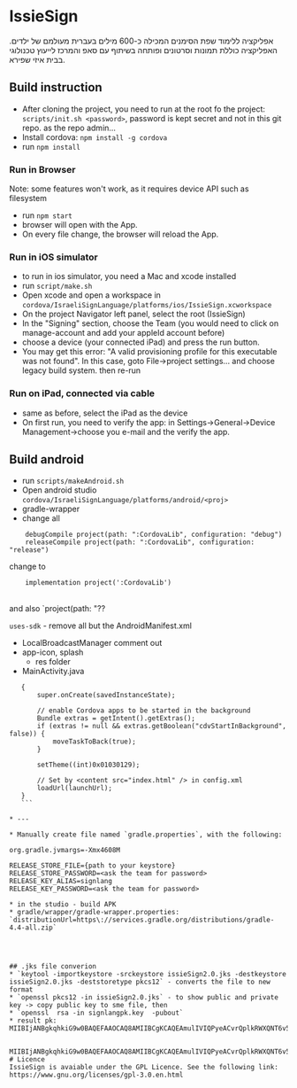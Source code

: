 # IssieSign
אפליקציה ללימוד שפת הסימנים המכילה כ-600 מילים בעברית מעולמם של ילדים. האפליקציה כוללת תמונות וסרטונים ופותחה בשיתוף עם סאפ והמרכז לייעוץ טכנולוגי בבית איזי שפירא.

## Build instruction

- After cloning the project, you need to run at the root fo the project: `scripts/init.sh <password>`, password is kept secret and not in this git repo. as the repo admin...
- Install cordova: `npm install -g cordova`
- run `npm install`

### Run in Browser 
Note: some features won't work, as it requires device API such as filesystem

- run `npm start`
- browser will open with the App.
- On every file change, the browser will reload the App.

### Run in iOS simulator

- to run in ios simulator, you need a Mac and xcode installed
- run `script/make.sh`  
- Open xcode and open a workspace in `cordova/IsraeliSignLanguage/platforms/ios/IssieSign.xcworkspace`
- On the project Navigator left panel, select the root (IssieSign)
- In the "Signing" section, choose the Team (you would need to click on manage-account and add your appleId account before)
- choose a device (your connected iPad) and press the run button.
- You may get this error: "A valid provisioning profile for this executable was not found". In this case, goto File->project settings... and choose legacy build system. then re-run

### Run on iPad, connected via cable
- same as before, select the iPad as the device
- On first run, you need to verify the app: in Settings->General->Device Management->choose you e-mail and the verify the app.

  
## Build android
* run `scripts/makeAndroid.sh`
* Open android studio `cordova/IsraeliSignLanguage/platforms/android/<proj>` 
* gradle-wrapper
* change all 
```
    debugCompile project(path: ":CordovaLib", configuration: "debug")
    releaseCompile project(path: ":CordovaLib", configuration: "release")
```
change to 
```
    implementation project(':CordovaLib')
```
<br/>
and also `project(path: "??

`uses-sdk` - remove all but the AndroidManifest.xml

* LocalBroadcastManager comment out 
* app-icon, splash
  * res folder
* MainActivity.java
 ```    public void onCreate(Bundle savedInstanceState)
    {
        super.onCreate(savedInstanceState);

        // enable Cordova apps to be started in the background
        Bundle extras = getIntent().getExtras();
        if (extras != null && extras.getBoolean("cdvStartInBackground", false)) {
            moveTaskToBack(true);
        }

        setTheme((int)0x01030129);

        // Set by <content src="index.html" /> in config.xml
        loadUrl(launchUrl);
    }
    ```

* ---

* Manually create file named `gradle.properties`, with the following:
```
    org.gradle.jvmargs=-Xmx4608M

    RELEASE_STORE_FILE={path to your keystore}
    RELEASE_STORE_PASSWORD=<ask the team for password>
    RELEASE_KEY_ALIAS=signlang
    RELEASE_KEY_PASSWORD=<ask the team for password>
```
* in the studio - build APK
* gradle/wrapper/gradle-wrapper.properties: `distributionUrl=https\://services.gradle.org/distributions/gradle-4.4-all.zip`




## .jks file converion
* `keytool -importkeystore -srckeystore issieSign2.0.jks -destkeystore issieSign2.0.jks -deststoretype pkcs12` - converts the file to new format
* `openssl pkcs12 -in issieSign2.0.jks` - to show public and private key -> copy public key to sme file, then
* `openssl  rsa -in signlangpk.key  -pubout`
* result pk: MIIBIjANBgkqhkiG9w0BAQEFAAOCAQ8AMIIBCgKCAQEAmulIVIQPyeACvrQplkRWXQNT6v5VAZ/1Ysxm8Wq6ryy2/UcqCQRqX+jtnGsniyxcbBYg17KnEBCh1XNv6KuopnPzh6yCtLBYmlJUIYqmZ5nytU27QJE+rMPr9Jl7bEvfHKqvwzSrdCH1kwlSXUJj7IYjL92NjoorblsftGtYfez1K8oxRtM9qUzUOp4CLegWVb89iJdv0e486DvtSOaEuI4ok52oNOUfJEoekbLUpt7WjzOyOnDubYcOyk77idkG7t4mbc+kcnngKMpmwFBrw1M0W3oUjv1RsZxL+pdk/GIL07DVFkji4l2G1t9k5KtGK06GKujuHQ2BS1wL6TWCKQIDAQAB


MIIBIjANBgkqhkiG9w0BAQEFAAOCAQ8AMIIBCgKCAQEAmulIVIQPyeACvrQplkRWXQNT6v5VAZ/1Ysxm8Wq6ryy2/UcqCQRqX+jtnGsniyxcbBYg17KnEBCh1XNv6KuopnPzh6yCtLBYmlJUIYqmZ5nytU27QJE+rMPr9Jl7bEvfHKqvwzSrdCH1kwlSXUJj7IYjL92NjoorblsftGtYfez1K8oxRtM9qUzUOp4CLegWVb89iJdv0e486DvtSOaEuI4ok52oNOUfJEoekbLUpt7WjzOyOnDubYcOyk77idkG7t4mbc+kcnngKMpmwFBrw1M0W3oUjv1RsZxL+pdk/GIL07DVFkji4l2G1t9k5KtGK06GKujuHQ2BS1wL6TWCKQIDAQAB
# Licence
IssieSign is avaiable under the GPL Licence. See the following link: https://www.gnu.org/licenses/gpl-3.0.en.html